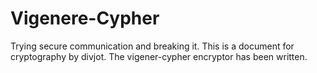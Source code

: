 # Vigenere-Cypher
Trying secure communication and breaking it.
This is a document for cryptography by divjot.
The vigener-cypher encryptor has been written.
